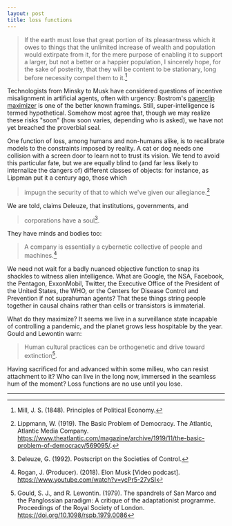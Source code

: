 ```yaml
---
layout: post
title: loss functions
---
```


> If the earth must lose that great portion of its pleasantness which it owes to things that the unlimited increase of wealth and population would extirpate from it, for the mere purpose of enabling it to support a larger, but not a better or a happier population, I sincerely hope, for the sake of posterity, that they will be content to be stationary, long before necessity compel them to it.[^1]

Technologists from Minsky to Musk have considered questions of incentive misalignment in artificial agents, often with urgency: Bostrom's [paperclip maximizer](https://nickbostrom.com/ethics/ai.html) is one of the better known framings. Still, super-intelligence is termed hypothetical. Somehow most agree that, though we may realize these risks "soon" (how soon varies, depending who is asked), we have not yet breached the proverbial seal.

One function of loss, among humans and non-humans alike, is to recalibrate models to the constraints imposed by reality. A cat or dog needs one collision with a screen door to learn not to trust its vision. We tend to avoid this particular fate, but we are equally blind to (and far less likely to internalize the dangers of) different classes of objects: for instance, as Lippman put it a century ago, those which

> impugn the security of that to which we've given our allegiance.[^2]

We are told, claims Deleuze, that institutions, governments, and

> corporations have a soul[^3].

They have minds and bodies too:

> A company is essentially a cybernetic collective of people and machines.[^4]

We need not wait for a badly nuanced objective function to snap its shackles to witness alien intelligence. What are Google, the NSA, Facebook, the Pentagon, ExxonMobil, Twitter, the Executive Office of the President of the United States, the WHO, or the Centers for Disease Control and Prevention if not suprahuman agents? That these things string people together in causal chains rather than cells or transistors is immaterial.

What do they maximize? It seems we live in a surveillance state incapable of controlling a pandemic, and the planet grows less hospitable by the year. Gould and Lewontin warn:

> Human cultural practices can be orthogenetic and drive toward extinction[^5].

Having sacrificed for and advanced within some milieu, who can resist attachment to it? Who can live in the long now, immersed in the seamless hum of the moment? Loss functions are no use until you lose.

---

[^1]: Mill, J. S. (1848). Principles of Political Economy.

[^2]: Lippmann, W. (1919). The Basic Problem of Democracy. The Atlantic, Atlantic Media Company. <a href="https://www.theatlantic.com/magazine/archive/1919/11/the-basic-problem-of-democracy/569095/">https://www.theatlantic.com/magazine/archive/1919/11/the-basic-problem-of-democracy/569095/</a>. 

[^3]: Deleuze, G. (1992). Postscript on the Societies of Control.

[^4]: Rogan, J. (Producer). (2018). Elon Musk [Video podcast]. <a href="https://www.youtube.com/watch?v=ycPr5-27vSI">https://www.youtube.com/watch?v=ycPr5-27vSI</a> 

[^5]: Gould, S. J., and R. Lewontin. (1979). The spandrels of San Marco and the Panglossian paradigm: A critique of the adaptationist programme. Proceedings of the Royal Society of London. <a href="https://doi.org/10.1098/rspb.1979.0086">https://doi.org/10.1098/rspb.1979.0086</a>

